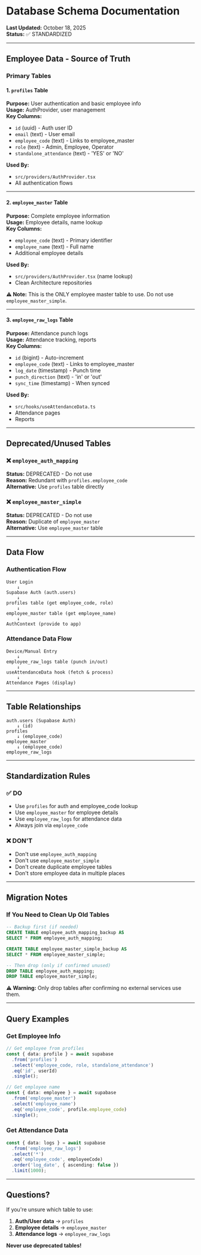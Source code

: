 # Database Schema Documentation

**Last Updated:** October 18, 2025  
**Status:** ✅ STANDARDIZED

---

## Employee Data - Source of Truth

### Primary Tables

#### 1. `profiles` Table
**Purpose:** User authentication and basic employee info  
**Usage:** AuthProvider, user management  
**Key Columns:**
- `id` (uuid) - Auth user ID
- `email` (text) - User email
- `employee_code` (text) - Links to employee_master
- `role` (text) - Admin, Employee, Operator
- `standalone_attendance` (text) - 'YES' or 'NO'

**Used By:**
- `src/providers/AuthProvider.tsx`
- All authentication flows

---

#### 2. `employee_master` Table
**Purpose:** Complete employee information  
**Usage:** Employee details, name lookup  
**Key Columns:**
- `employee_code` (text) - Primary identifier
- `employee_name` (text) - Full name
- Additional employee details

**Used By:**
- `src/providers/AuthProvider.tsx` (name lookup)
- Clean Architecture repositories

**⚠️ Note:** This is the ONLY employee master table to use. Do not use `employee_master_simple`.

---

#### 3. `employee_raw_logs` Table
**Purpose:** Attendance punch logs  
**Usage:** Attendance tracking, reports  
**Key Columns:**
- `id` (bigint) - Auto-increment
- `employee_code` (text) - Links to employee_master
- `log_date` (timestamp) - Punch time
- `punch_direction` (text) - 'in' or 'out'
- `sync_time` (timestamp) - When synced

**Used By:**
- `src/hooks/useAttendanceData.ts`
- Attendance pages
- Reports

---

## Deprecated/Unused Tables

### ❌ `employee_auth_mapping`
**Status:** DEPRECATED - Do not use  
**Reason:** Redundant with `profiles.employee_code`  
**Alternative:** Use `profiles` table directly

### ❌ `employee_master_simple`
**Status:** DEPRECATED - Do not use  
**Reason:** Duplicate of `employee_master`  
**Alternative:** Use `employee_master` table

---

## Data Flow

### Authentication Flow
```
User Login
    ↓
Supabase Auth (auth.users)
    ↓
profiles table (get employee_code, role)
    ↓
employee_master table (get employee_name)
    ↓
AuthContext (provide to app)
```

### Attendance Data Flow
```
Device/Manual Entry
    ↓
employee_raw_logs table (punch in/out)
    ↓
useAttendanceData hook (fetch & process)
    ↓
Attendance Pages (display)
```

---

## Table Relationships

```
auth.users (Supabase Auth)
    ↓ (id)
profiles
    ↓ (employee_code)
employee_master
    ↓ (employee_code)
employee_raw_logs
```

---

## Standardization Rules

### ✅ DO
- Use `profiles` for auth and employee_code lookup
- Use `employee_master` for employee details
- Use `employee_raw_logs` for attendance data
- Always join via `employee_code`

### ❌ DON'T
- Don't use `employee_auth_mapping`
- Don't use `employee_master_simple`
- Don't create duplicate employee tables
- Don't store employee data in multiple places

---

## Migration Notes

### If You Need to Clean Up Old Tables

```sql
-- Backup first (if needed)
CREATE TABLE employee_auth_mapping_backup AS 
SELECT * FROM employee_auth_mapping;

CREATE TABLE employee_master_simple_backup AS 
SELECT * FROM employee_master_simple;

-- Then drop (only if confirmed unused)
DROP TABLE employee_auth_mapping;
DROP TABLE employee_master_simple;
```

**⚠️ Warning:** Only drop tables after confirming no external services use them.

---

## Query Examples

### Get Employee Info
```typescript
// Get employee from profiles
const { data: profile } = await supabase
  .from('profiles')
  .select('employee_code, role, standalone_attendance')
  .eq('id', userId)
  .single();

// Get employee name
const { data: employee } = await supabase
  .from('employee_master')
  .select('employee_name')
  .eq('employee_code', profile.employee_code)
  .single();
```

### Get Attendance Data
```typescript
const { data: logs } = await supabase
  .from('employee_raw_logs')
  .select('*')
  .eq('employee_code', employeeCode)
  .order('log_date', { ascending: false })
  .limit(1000);
```

---

## Questions?

If you're unsure which table to use:
1. **Auth/User data** → `profiles`
2. **Employee details** → `employee_master`
3. **Attendance logs** → `employee_raw_logs`

**Never use deprecated tables!**
